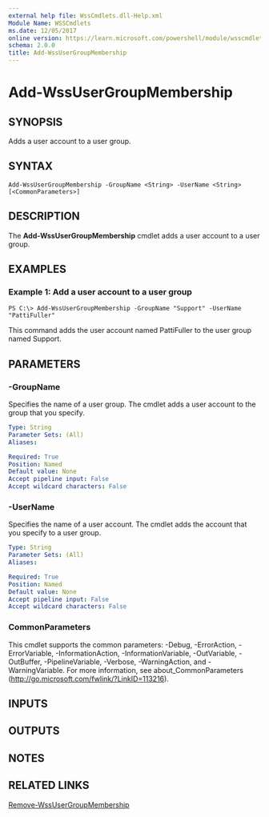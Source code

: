 ```yaml
---
external help file: WssCmdlets.dll-Help.xml
Module Name: WSSCmdlets
ms.date: 12/05/2017
online version: https://learn.microsoft.com/powershell/module/wsscmdlets/add-wssusergroupmembership?view=windowsserver2012r2-ps&wt.mc_id=ps-gethelp
schema: 2.0.0
title: Add-WssUserGroupMembership
---
```


# Add-WssUserGroupMembership

## SYNOPSIS
Adds a user account to a user group.

## SYNTAX

```
Add-WssUserGroupMembership -GroupName <String> -UserName <String> [<CommonParameters>]
```

## DESCRIPTION
The **Add-WssUserGroupMembership** cmdlet adds a user account to a user group.

## EXAMPLES

### Example 1: Add a user account to a user group
```
PS C:\> Add-WssUserGroupMembership -GroupName "Support" -UserName "PattiFuller"
```

This command adds the user account named PattiFuller to the user group named Support.

## PARAMETERS

### -GroupName
Specifies the name of a user group.
The cmdlet adds a user account to the group that you specify.

```yaml
Type: String
Parameter Sets: (All)
Aliases: 

Required: True
Position: Named
Default value: None
Accept pipeline input: False
Accept wildcard characters: False
```

### -UserName
Specifies the name of a user account.
The cmdlet adds the account that you specify to a user group.

```yaml
Type: String
Parameter Sets: (All)
Aliases: 

Required: True
Position: Named
Default value: None
Accept pipeline input: False
Accept wildcard characters: False
```

### CommonParameters
This cmdlet supports the common parameters: -Debug, -ErrorAction, -ErrorVariable, -InformationAction, -InformationVariable, -OutVariable, -OutBuffer, -PipelineVariable, -Verbose, -WarningAction, and -WarningVariable. For more information, see about_CommonParameters (http://go.microsoft.com/fwlink/?LinkID=113216).

## INPUTS

## OUTPUTS

## NOTES

## RELATED LINKS

[Remove-WssUserGroupMembership](./Remove-WssUserGroupMembership.md)

